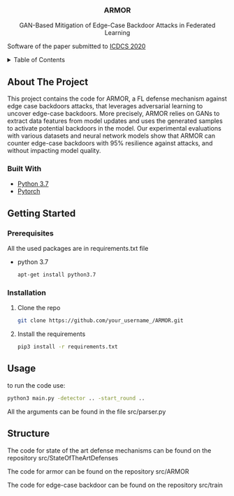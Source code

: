 <div id="top"></div>





<!-- PROJECT LOGO -->
<br />
<div align="center">

  <h3 align="center">ARMOR</h3>

  <p align="center">
    GAN-Based Mitigation of Edge-Case Backdoor Attacks in Federated Learning

  </p>


</div>


 Software of the paper submitted to [ICDCS 2020](https://icdcs2022.icdcs.org/)

<!-- TABLE OF CONTENTS -->
<details>
  <summary>Table of Contents</summary>
  <ol>
    <li>
      <a href="#about-the-project">About The Project</a>
      <ul>
        <li><a href="#built-with">Built With</a></li>
      </ul>
    </li>
    <li>
      <a href="#getting-started">Getting Started</a>
      <ul>
        <li><a href="#prerequisites">Prerequisites</a></li>
        <li><a href="#installation">Installation</a></li>
      </ul>
    </li>
    <li><a href="#usage">Usage</a></li>

  </ol>
</details>



<!-- ABOUT THE PROJECT -->
## About The Project


This project contains the code for ARMOR, a FL defense mechanism against edge case backdoors attacks, that leverages adversarial learning to uncover edge-case backdoors. More precisely, ARMOR relies on GANs to extract data features from model updates and uses the generated samples to activate potential backdoors in the model.  Our experimental evaluations with various datasets and neural network models show that ARMOR can counter edge-case backdoors with 95% resilience against attacks, and without impacting model quality.

<!-- PROJECT LOGO  <p align="right">(<a href="#top">back to top</a>)</p>  -->



### Built With



* [Python 3.7](https://www.python.org/downloads/release/python-370/)
* [Pytorch](https://pytorch.org/)

<!-- PROJECT LOGO  <p align="right">(<a href="#top">back to top</a>)</p>  -->


<!-- GETTING STARTED -->
## Getting Started



### Prerequisites

All the used packages are in requirements.txt file
* python 3.7
  ```sh
  apt-get install python3.7
  ```

### Installation



1. Clone the repo
   ```sh
   git clone https://github.com/your_username_/ARMOR.git
   ```
3. Install the requirements
   ```sh
   pip3 install -r requirements.txt
   ```

<!-- PROJECT LOGO  <p align="right">(<a href="#top">back to top</a>)</p>  -->



<!-- USAGE EXAMPLES -->
## Usage

to run the code use:
   ```sh
   python3 main.py -detector .. -start_round ..
   ```
   
   All the arguments can be found in the file src/parser.py




## Structure

The code for state of the art defense mechanisms can be found on the repository src/StateOfTheArtDefenses

The code for armor can be found on the repository src/ARMOR 

The code for edge-case backdoor can be found on the repository src/train

